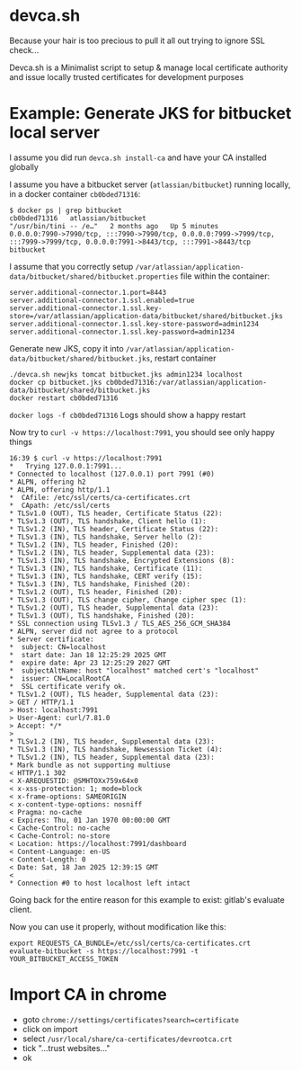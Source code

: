 # devca.sh

Because your hair is too precious to pull it all out trying to ignore SSL check...

Devca.sh is a Minimalist script to setup &amp; manage local certificate authority and issue locally trusted certificates for development purposes 

# Example: Generate JKS for bitbucket local server

I assume you did run `devca.sh install-ca` and have your CA installed globally

I assume you have a bitbucket server (`atlassian/bitbucket`) running locally, in a docker container `cb0bded71316`:

```
$ docker ps | grep bitbucket
cb0bded71316   atlassian/bitbucket                                             "/usr/bin/tini -- /e…"   2 months ago   Up 5 minutes           0.0.0.0:7990->7990/tcp, :::7990->7990/tcp, 0.0.0.0:7999->7999/tcp, :::7999->7999/tcp, 0.0.0.0:7991->8443/tcp, :::7991->8443/tcp   bitbucket

```

I assume that you correctly setup `/var/atlassian/application-data/bitbucket/shared/bitbucket.properties` file within the container:

```
server.additional-connector.1.port=8443
server.additional-connector.1.ssl.enabled=true
server.additional-connector.1.ssl.key-store=/var/atlassian/application-data/bitbucket/shared/bitbucket.jks
server.additional-connector.1.ssl.key-store-password=admin1234
server.additional-connector.1.ssl.key-password=admin1234
```

Generate new JKS, copy it into `/var/atlassian/application-data/bitbucket/shared/bitbucket.jks`, restart container

```
./devca.sh newjks tomcat bitbucket.jks admin1234 localhost
docker cp bitbucket.jks cb0bded71316:/var/atlassian/application-data/bitbucket/shared/bitbucket.jks
docker restart cb0bded71316
```

`docker logs -f cb0bded71316` Logs should show a happy restart

Now try to `curl -v https://localhost:7991`, you should see only happy things

```
16:39 $ curl -v https://localhost:7991
*   Trying 127.0.0.1:7991...
* Connected to localhost (127.0.0.1) port 7991 (#0)
* ALPN, offering h2
* ALPN, offering http/1.1
*  CAfile: /etc/ssl/certs/ca-certificates.crt
*  CApath: /etc/ssl/certs
* TLSv1.0 (OUT), TLS header, Certificate Status (22):
* TLSv1.3 (OUT), TLS handshake, Client hello (1):
* TLSv1.2 (IN), TLS header, Certificate Status (22):
* TLSv1.3 (IN), TLS handshake, Server hello (2):
* TLSv1.2 (IN), TLS header, Finished (20):
* TLSv1.2 (IN), TLS header, Supplemental data (23):
* TLSv1.3 (IN), TLS handshake, Encrypted Extensions (8):
* TLSv1.3 (IN), TLS handshake, Certificate (11):
* TLSv1.3 (IN), TLS handshake, CERT verify (15):
* TLSv1.3 (IN), TLS handshake, Finished (20):
* TLSv1.2 (OUT), TLS header, Finished (20):
* TLSv1.3 (OUT), TLS change cipher, Change cipher spec (1):
* TLSv1.2 (OUT), TLS header, Supplemental data (23):
* TLSv1.3 (OUT), TLS handshake, Finished (20):
* SSL connection using TLSv1.3 / TLS_AES_256_GCM_SHA384
* ALPN, server did not agree to a protocol
* Server certificate:
*  subject: CN=localhost
*  start date: Jan 18 12:25:29 2025 GMT
*  expire date: Apr 23 12:25:29 2027 GMT
*  subjectAltName: host "localhost" matched cert's "localhost"
*  issuer: CN=LocalRootCA
*  SSL certificate verify ok.
* TLSv1.2 (OUT), TLS header, Supplemental data (23):
> GET / HTTP/1.1
> Host: localhost:7991
> User-Agent: curl/7.81.0
> Accept: */*
> 
* TLSv1.2 (IN), TLS header, Supplemental data (23):
* TLSv1.3 (IN), TLS handshake, Newsession Ticket (4):
* TLSv1.2 (IN), TLS header, Supplemental data (23):
* Mark bundle as not supporting multiuse
< HTTP/1.1 302 
< X-AREQUESTID: @SMHTOXx759x64x0
< x-xss-protection: 1; mode=block
< x-frame-options: SAMEORIGIN
< x-content-type-options: nosniff
< Pragma: no-cache
< Expires: Thu, 01 Jan 1970 00:00:00 GMT
< Cache-Control: no-cache
< Cache-Control: no-store
< Location: https://localhost:7991/dashboard
< Content-Language: en-US
< Content-Length: 0
< Date: Sat, 18 Jan 2025 12:39:15 GMT
< 
* Connection #0 to host localhost left intact

```

Going back for the entire reason for this example to exist: gitlab's evaluate client.

Now you can use it properly, without modification like this:

```
export REQUESTS_CA_BUNDLE=/etc/ssl/certs/ca-certificates.crt
evaluate-bitbucket -s https://localhost:7991 -t YOUR_BITBUCKET_ACCESS_TOKEN
```



# Import CA in chrome

- goto `chrome://settings/certificates?search=certificate`
- click on import
- select `/usr/local/share/ca-certificates/devrootca.crt`
- tick "...trust websites..."
- ok

